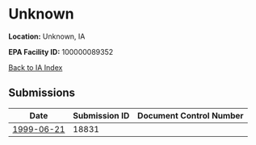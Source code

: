 # Unknown

**Location:** Unknown, IA

**EPA Facility ID:** 100000089352

[Back to IA Index](../../index.md)

## Submissions

| Date | Submission ID | Document Control Number |
|------|--------------|-------------------------|
| [1999-06-21](submissions/18831.md) | 18831 |  |
